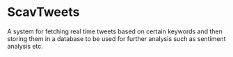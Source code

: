 # ScavTweets
A system for fetching real time tweets based on certain keywords and then storing them in a database to be used for further analysis such as sentiment analysis etc.
